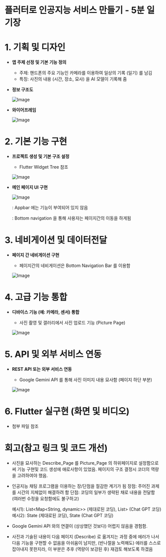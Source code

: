 # 플러터로 인공지능 서비스 만들기  - 5분 일기장

# 1. 기획 및 디자인
- **앱 주제 선정 및 기본 기능 정의**
    - 주제: 핸드폰의 주요 기능인 카메라를 이용하여 일상의 기록 (일기) 를 남김
    - 특징: 사진의 내용 (시간, 장소, 묘사) 을 AI 모델이 기록해 줌
      
- **정보 구조도**

    ![Image](https://github.com/user-attachments/assets/517bce9e-1b55-47c7-a1b6-3406dcf1500e)

- **와이어프레임**

    ![Image](https://github.com/user-attachments/assets/8f7cd94b-fb7a-475b-b92a-18fe5c09a224)


# 2. 기본 기능 구현
- **프로젝트 생성 및 기본 구조 설정**
    - Flutter Widget Tree 참조

     ![Image](https://github.com/user-attachments/assets/5618a189-0c2e-404f-bfd0-f855c4eca5f6)
      
- **메인 페이지 UI 구현**
   
    ![Image](https://github.com/user-attachments/assets/b0562c4f-e652-4a2d-8505-2fb09731cd9d)
  
     : Appbar 에는 기능이 부여되어 있지 않음
  
     : Bottom navigation 을 통해 사용자는 페이지간의 이동을 하게됨
  
    
# 3. 네비게이션 및 데이터전달
- **페이지 간 네비게이션 구현**
    - 페이지간의 네비게이션은 Bottom Navigation Bar 를 이용함
      
    ![Image](https://github.com/user-attachments/assets/fc32eee3-4812-4daa-9609-3288a8739de7)
    
  
# 4. 고급 기능 통합
- **디바이스 기능 (예: 카메라, 센서) 통합**
    - 사진 촬영 및 갤러리에서 사진 업로드 기능 (Picture Page)
      
    ![Image](https://github.com/user-attachments/assets/5b1eec30-4f27-4c2e-9db3-213e3dc80302)
  

# 5. API 및 외부 서비스 연동
 - **REST API 또는 외부 서비스 연동**
    - Google Gemini API 를 통해 사진 이미지 내용 묘사함 (페이지 하단 부분)
      
    ![Image](https://github.com/user-attachments/assets/28383cce-73f8-452b-9f26-52abe4f6065e)
       
# 6. Flutter 실구현 (화면 및 비디오)
- 첨부 파일 참조


# 회고(참고 링크 및 코드 개선)
  
  - 사진을 묘사하는 Describe_Page 를 Picture_Page 의 하위페이지로 설정함으로써 기능 구현및 코드 생성에 애로사항이 있었음. 페이지의 구조 결정시 코더의 역량을 고려하여야 했음.
    
  - 인공지능 채팅 프로그램을 이용하는 장/단점을 절감한 계기가 됨
     장점: 주어진 과제를 시간의 지체없이 해결하려 함
     단점: 코딩의 일부가 생략된 채로 내용을 전달함 (여러번 수정을 요청함에도 불구하고)
    
      예시1): List<Map<String, dynamic>> (제대로된 코딩), List> (Chat GPT 코딩)
      예시2): State<DescriptionEditor> (제대로된 코딩), State (Chat GPT 코딩)
         
  - Google Gemini API 와의 연결이 (상상했던 것보다) 어렵지 않음을 경험함.
    
  - 사진과 기술된 내용이 다음 페이지 (Describe) 로 옮겨지는 과정 중에 에러가 나서 다음 기능을 구현할 수 없음을 아쉬움이 남지만, (반나절을 노력해도) 에러를 스스로 잡아내지 못한지라, 이 부분은 추후 (역량이 보강된 후) 재검토 해보도록 하겠음
   
